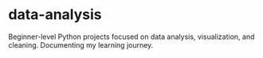 # data-analysis
Beginner-level Python projects focused on data analysis, visualization, and cleaning. Documenting my learning journey.
